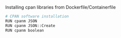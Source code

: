 Installing cpan libraries from Dockerfile/Containerfile
```sh
# CPAN software installation
RUN cpanm JSON
RUN cpanm JSON::Create
RUN cpanm boolean
```
